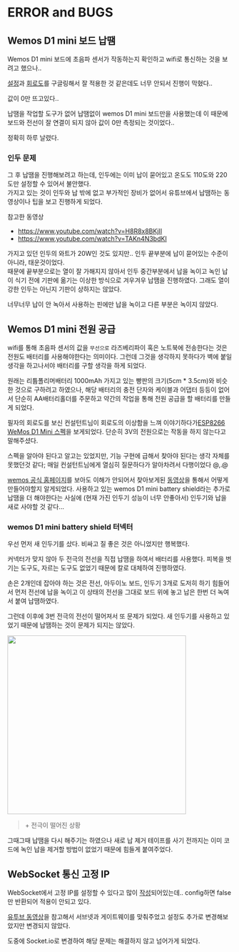 # ERROR and BUGS

## Wemos D1 mini 보드 납땜

Wemos D1 mini 보드에 초음파 센서가 작동하는지 확인하고 wifi로 통신하는 것을 보려고 했으나..

[설정](https://glorlfy.tistory.com/4
)과 [회로도](http://www.esp8266learning.com/wemos-mini-hc-sr04-ultrasonic-sensor.php)를 구글링해서 잘 적용한 것 같은데도 너무 안되서 진행이 막혔다..

값이 0만 뜨고있다..

납땜을 작업할 도구가 없어 납땜없이 wemos D1 mini 보드만을 사용했는데 이 때문에 보드와 전선이 잘 연결이 되지 않아 값이 0만 측정되는 것이었다..

정확히 하루 날렸다.

### 인두 문제

그 후 납땜을 진행해보려고 하는데, 인두에는 이미 납이 묻어있고 온도도 110도와 220도만 설정할 수 있어서 불안했다.   
가지고 있는 것이 인두와 납 밖에 없고 부가적인 장비가 없어서 유튜브에서 납땜하는 동영상이나 팁을 보고 진행하게 되었다.

참고한 동영상
- https://www.youtube.com/watch?v=H8R8x8BKjII
- https://www.youtube.com/watch?v=TAKn4N3bdKI

가지고 있던 인두의 와트가 20W인 것도 있지만.. 인두 끝부분에 납이 묻어있는 수준이 아니라, 태운것이었다.   
때문에 끝부분으로는 열이 잘 가해지지 않아서 인두 중간부분에서 납을 녹이고 녹인 납이 식기 전에 기판에 옮기는 이상한 방식으로 겨우겨우 납땜을 진행하였다. 그래도 열이 강한 인두는 아닌지 기판이 상하지는 않았다.

너무너무 납이 안 녹아서 사용하는 핀에만 납을 녹이고 다른 부분은 녹이지 않았다.

## Wemos D1 mini 전원 공급

wifi를 통해 초음파 센서의 값을 `무선으로` 라즈베리파이 혹은 노트북에 전송한다는 것은 전원도 배터리를 사용해야한다는 의미이다. 그런데 그것을 생각하지 못하다가 벽에 붙일 생각을 하고나서야 배터리를 구할 생각을 하게 되었다.

원래는 리튬폴리머배터리 1000mAh 가지고 있는 빵판의 크기(5cm * 3.5cm)와 비슷한 것으로 구하려고 하였으나, 해당 배터리의 충전 단자와 케이블과 어댑터 등등이 없어서 단순히 AA배터리홀더를 주문하고 약간의 작업을 통해 전원 공급을 할 배터리를 만들게 되었다.

필자의 회로도를 보신 컨설턴트님이 회로도의 이상함을 느껴 이야기하다가[ESP8266 WeMos D1 Mini 스펙](https://diyi0t.com/esp8266-wemos-d1-mini-tutorial/)을 보게되었다. 단순히 3V의 전원으로는 작동을 하지 않는다고 말해주셨다. 

스펙을 알아야 된다고 알고는 있었지만, 기능 구현에 급해서 찾아야 된다는 생각 자체를 못했던것 같다; 매일 컨설턴트님에게 열심히 질문하다가 알아차려서 다행이었다 @,.@

[wemos 공식 홈페이지](https://www.wemos.cc/en/latest/d1/d1_mini_lite.html)를 보아도 이해가 안되어서 찾아보게된 [동영상](https://www.youtube.com/watch?v=z6Vgy1cY0XU)을 통해서 어떻게 만들어야할지 알게되었다. 사용하고 있는 wemos D1 mini battery shield라는 추가로 납땜을 더 해야한다는 사실에 (현재 가진 인두기 성능이 너무 안좋아서) 인두기와 납을 새로 사야할 것 같다... 

### wemos D1 mini battery shield 터넥터

우선 먼저 새 인두기를 샀다. 비싸고 질 좋은 것은 아니었지만 행복했다.

커넥터가 맞지 않아 두 전극의 전선을 직접 납땜을 하여서 배터리를 사용했다. 피복을 벗기는 도구도, 자르는 도구도 없었기 때문에 칼로 대체하여 진행하였다.

손은 2개인데 잡아야 하는 것은 전선, 아두이노 보드, 인두기 3개로 도저히 하기 힘들어서 먼저 전선에 납을 녹이고 이 상태의 전선을 그대로 보드 위에 놓고 납은 한번 더 녹여서 붙여 납땜하였다.

그런데 이후에 3번 전극의 전선이 떨어져서 또 문제가 되었다. 새 인두기를 사용하고 있었기 때문에 납땜하는 것이 문제가 되지는 않았다.

<img src="https://user-images.githubusercontent.com/19484971/185298700-ac76a625-13bf-4c05-8d74-d0df86436e57.jpg" width=400>

> \+ 전극이 떨어진 상황

그때그때 납땜을 다시 해주기는 하였으나 새로 납 제거 테이프를 사기 전까지는 이미 코드에 녹인 납을 제거할 방법이 없었기 때문에 힘들게 붙여주었다. 

## WebSocket 통신 고정 IP

WebSocket에서 고정 IP를 설정할 수 있다고 많이 [작성](https://blog.naver.com/smserial/221310020331)되어있는데.. config하면 false만 반환되어 적용이 안되고 있다.

[유투브 동영상](https://www.youtube.com/watch?v=1BrsD2fxSpc)을 참고해서 서브넷과 게이트웨이를 맞춰주었고 설정도 추가로 변경해보았지만 변경되지 않았다.

도중에 Socket.io로 변경하여 해당 문제는 해결하지 않고 넘어가게 되었다.